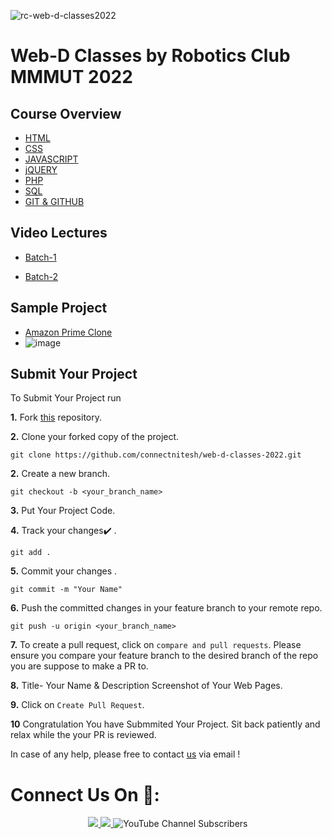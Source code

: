 ![rc-web-d-classes2022](https://socialify.git.ci/connectnitesh/rc-web-d-classes2022/image?font=Rokkitt&forks=1&issues=1&logo=https%3A%2F%2Frcmmmut.in%2Fstatic%2Fmedia%2Ffavicon.79f3e419.png&pattern=Circuit%20Board&pulls=1&stargazers=1&theme=Dark)

# Web-D Classes by Robotics Club MMMUT 2022



## Course Overview

 - [HTML](https://rcmmmut.in/)
 - [CSS](https://rcmmmut.in/)
 - [JAVASCRIPT](https://rcmmmut.in/)
 - [jQUERY](https://rcmmmut.in/)
 - [PHP](https://rcmmmut.in/)
 - [SQL](https://rcmmmut.in/)
 - [GIT & GITHUB](https://rcmmmut.in/)


## Video Lectures
- [Batch-1](https://youtube.com/playlist?list=PLL92E0C0I-ouyz5RSMYXLjFJ3Nrn0gZDt)

- [Batch-2](https://youtube.com/playlist?list=PLL92E0C0I-ourJLV2Ym3s7S0teCJ6RX4p)

## Sample Project
- [Amazon Prime Clone](https://github.com/kshitiz-patel/Robotics-Club-Web-Development-Classes-2021-22/)
- ![image](https://user-images.githubusercontent.com/79007697/153775543-d26b87f4-bb2d-4c44-9486-16e50ad7aed1.png)



## Submit Your Project


To Submit Your Project run

**1.** Fork [this](https://github.com/connectnitesh/web-d-classes-2022) repository.

**2.** Clone your forked copy of the project.

```
git clone https://github.com/connectnitesh/web-d-classes-2022.git
```

**2.** Create a new branch.

```
git checkout -b <your_branch_name>
```

**3.** Put Your Project Code.



**4.** Track your changes:heavy_check_mark: .

```
git add .
```

**5.** Commit your changes .

```
git commit -m "Your Name"
```

**6.** Push the committed changes in your feature branch to your remote repo.

```
git push -u origin <your_branch_name>
```

**7.** To create a pull request, click on `compare and pull requests`. Please ensure you compare your feature branch to the desired branch of the repo you are suppose to make a PR to.

**8.** Title- Your Name & Description Screenshot of Your Web Pages.

**9.** Click on `Create Pull Request`.

**10** Congratulation You have Submmited Your Project. Sit back patiently and relax while the your PR is reviewed.



In case of any help, please free to contact [us](connectnitesh8@gmail.com) via email !

# Connect Us On 🤝:
<p align="center">
  <a href="https://www.instagram.com/robotics_club_mmmut/">
    <img src="https://img.shields.io/badge/Instagram-E4405F?style=for-the-badge&logo=instagram&logoColor=white">
  </a>
<a href="https://www.facebook.com/roboticsclub.mmmut">
    <img src="https://img.shields.io/badge/Facebook-1877F2?style=for-the-badge&logo=facebook&logoColor=white">
  </a>
<img alt="YouTube Channel Subscribers" src="https://img.shields.io/youtube/channel/subscribers/UCq1SGYOxepwOHBE8eQcE_Pg?style=social">

